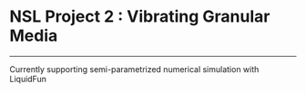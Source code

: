 # NSL Project 2 : Vibrating Granular Media

---

Currently supporting semi-parametrized numerical simulation with LiquidFun
